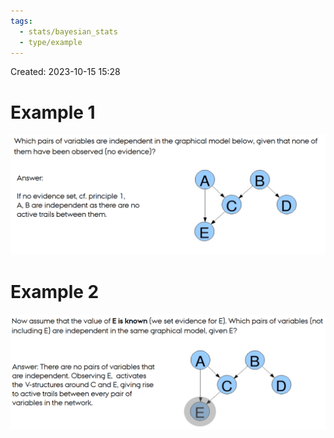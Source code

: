 ```yaml
---
tags:
  - stats/bayesian_stats
  - type/example
---
```

Created: 2023-10-15 15:28
# Example 1
![](/img/stats-bn-information-flow-example.png)

# Example 2
![](/img/stats-bn-information-flow-example-2.png)